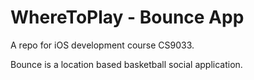 WhereToPlay - Bounce App
===========

A repo for iOS development course CS9033.  

Bounce is a location based basketball social application.

